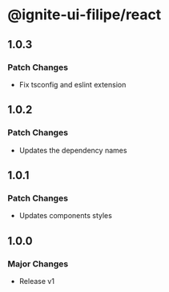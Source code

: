 # @ignite-ui-filipe/react

## 1.0.3

### Patch Changes

- Fix tsconfig and eslint extension

## 1.0.2

### Patch Changes

- Updates the dependency names

## 1.0.1

### Patch Changes

- Updates components styles

## 1.0.0

### Major Changes

- Release v1
